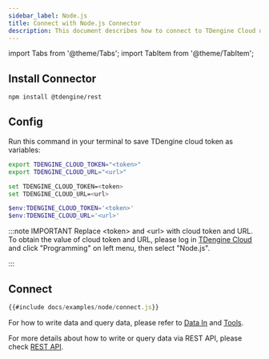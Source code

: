 ```yaml
---
sidebar_label: Node.js
title: Connect with Node.js Connector
description: This document describes how to connect to TDengine Cloud using the Node.js connector.
---
```

<!-- exclude -->
import Tabs from '@theme/Tabs';
import TabItem from '@theme/TabItem';

<!-- exclude-end -->
## Install Connector

```bash
npm install @tdengine/rest
```
## Config

Run this command in your terminal to save TDengine cloud token as variables:

<Tabs defaultValue="bash">
<TabItem value="bash" label="Bash">

```bash
export TDENGINE_CLOUD_TOKEN="<token>"
export TDENGINE_CLOUD_URL="<url>"
```

</TabItem>
<TabItem value="cmd" label="CMD">

```bash
set TDENGINE_CLOUD_TOKEN=<token>
set TDENGINE_CLOUD_URL=<url>
```

</TabItem>
<TabItem value="powershell" label="Powershell">

```powershell
$env:TDENGINE_CLOUD_TOKEN='<token>'
$env:TDENGINE_CLOUD_URL='<url>'
```

</TabItem>
</Tabs>

<!-- exclude -->
:::note IMPORTANT
Replace  <token\> and <url\> with cloud token and URL.
To obtain the value of cloud token and URL, please log in [TDengine Cloud](https://cloud.tdengine.com) and click "Programming" on left menu, then select "Node.js".

:::
<!-- exclude-end -->

## Connect

```javascript
{{#include docs/examples/node/connect.js}}
```

For how to write data and query data, please refer to [Data In](https://docs.tdengine.com/cloud/data-in/) and [Tools](https://docs.tdengine.com/cloud/tools/).

For more details about how to write or query data via REST API, please check [REST API](https://docs.tdengine.com/cloud/programming/connector/rest-api/).
